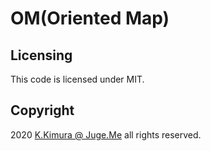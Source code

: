 # OM(Oriented Map)


## Licensing

This code is licensed under MIT.


## Copyright

2020 [K.Kimura @ Juge.Me](https://github.com/dotnsf) all rights reserved.
